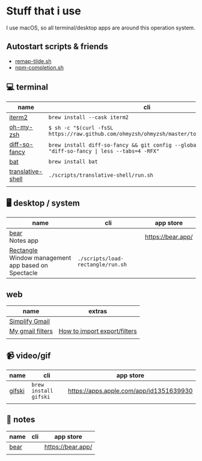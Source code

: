 # Stuff that i use

I use macOS, so all terminal/desktop apps are around this operation system.

## Autostart scripts & friends

- [remap-tilde.sh](./scripts/remap-tilde/run.sh)
- [npm-completion.sh](./scripts/npm-completion/run.sh)

## 💻 terminal

| name                                                            | cli                                                                                                  |
| --------------------------------------------------------------- | ---------------------------------------------------------------------------------------------------- |
| [iterm2](https://iterm2.com/)                                   | `brew install --cask iterm2`                                                                         |
| [oh-my-zsh](https://ohmyz.sh/)                                  | `$ sh -c "$(curl -fsSL https://raw.github.com/ohmyzsh/ohmyzsh/master/tools/install.sh)"`             |
| [diff-so-fancy](https://github.com/so-fancy/diff-so-fancy)      | `brew install diff-so-fancy && git config --global core.pager "diff-so-fancy \| less --tabs=4 -RFX"` |
| [bat](https://github.com/sharkdp/bat)                           | `brew install bat`                                                                                   |
| [translative-shell](https://github.com/soimort/translate-shell) | `./scripts/translative-shell/run.sh`                                                                 |
|                                                                 |                                                                                                      |

## 🖥 desktop / system

| name                                                                                              | cli                               | app store         |
| ------------------------------------------------------------------------------------------------- | --------------------------------- | ----------------- |
| [bear](https://bear.app/) <br/> Notes app                                                         |                                   | https://bear.app/ |
| [Rectangle](https://github.com/rxhanson/Rectangle) </br> Window management app based on Spectacle | `./scripts/load-rectangle/run.sh` |                   |

## web

| name                                         | extras                                                                                                                                        |
| -------------------------------------------- | --------------------------------------------------------------------------------------------------------------------------------------------- |
| [Simplify Gmail](http://simpl.fyi/)          |                                                                                                                                               |
| [My gmail filters](./assets/mailFilters.xml) | [How to import export/filters](https://sites.google.com/a/chatham.k12.nc.us/chatham-goes-google/home/gmail---exporting-and-importing-filters) |
|                                              |                                                                                                                                               |

## 📹 video/gif

| name                                           | cli                   | app store                               |
| ---------------------------------------------- | --------------------- | --------------------------------------- |
| [gifski](https://github.com/ImageOptim/gifski) | `brew install gifski` | https://apps.apple.com/app/id1351639930 |
|                                                |                       |                                         |

## 📝 notes

| name                      | cli | app store         |
| ------------------------- | --- | ----------------- |
| [bear](https://bear.app/) |     | https://bear.app/ |
|                           |     |                   |
